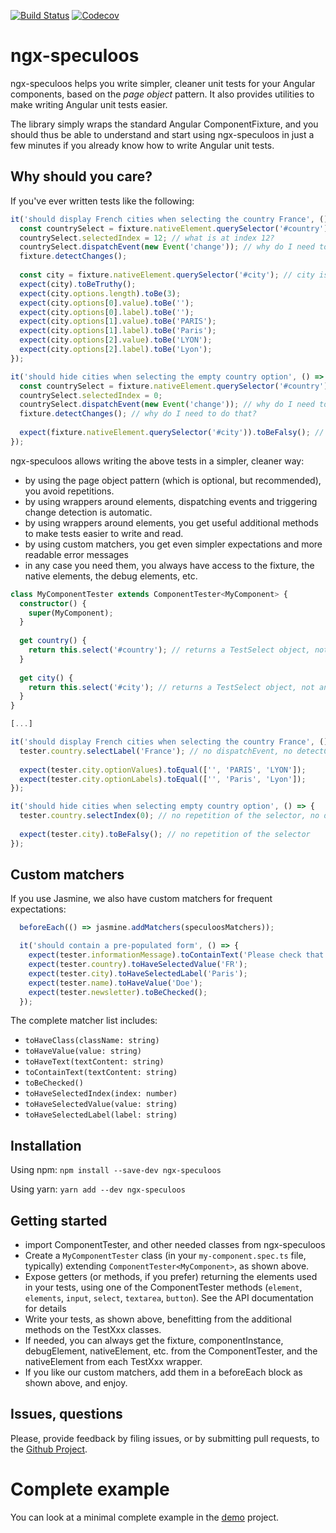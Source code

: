 [![Build Status](https://travis-ci.org/Ninja-Squad/ngx-speculoos.svg?branch=master)](https://travis-ci.org/Ninja-Squad/ngx-speculoos)
[![Codecov](https://codecov.io/gh/Ninja-Squad/ngx-speculoos/branch/master/graph/badge.svg)](https://codecov.io/gh/Ninja-Squad/ngx-speculoos)

# ngx-speculoos

ngx-speculoos helps you write simpler, cleaner unit tests for your Angular components, based on the
*page object* pattern. It also provides utilities to make writing Angular unit tests easier.

The library simply wraps the standard Angular ComponentFixture, and you should thus be 
able to understand and start using ngx-speculoos in just a few minutes if you already know
how to write Angular unit tests.

## Why should you care?

If you've ever written tests like the following:

```typescript
it('should display French cities when selecting the country France', () => {
  const countrySelect = fixture.nativeElement.querySelector('#country'); // countrySelect is of type any
  countrySelect.selectedIndex = 12; // what is at index 12?
  countrySelect.dispatchEvent(new Event('change')); // why do I need to do that?
  fixture.detectChanges();
  
  const city = fixture.nativeElement.querySelector('#city'); // city is of type any
  expect(city).toBeTruthy();
  expect(city.options.length).toBe(3);
  expect(city.options[0].value).toBe('');
  expect(city.options[0].label).toBe('');
  expect(city.options[1].value).toBe('PARIS');
  expect(city.options[1].label).toBe('Paris');
  expect(city.options[2].value).toBe('LYON');
  expect(city.options[2].label).toBe('Lyon');
});

it('should hide cities when selecting the empty country option', () => {
  const countrySelect = fixture.nativeElement.querySelector('#country'); // I did that previously. What about DRY?
  countrySelect.selectedIndex = 0;
  countrySelect.dispatchEvent(new Event('change')); // why do I need to do that?
  fixture.detectChanges(); // why do I need to do that?
  
  expect(fixture.nativeElement.querySelector('#city')).toBeFalsy(); // I did that previously. What about DRY?
});
```

ngx-speculoos allows writing the above tests in a simpler, cleaner way:

 - by using the page object pattern (which is optional, but recommended), you avoid repetitions. 
 - by using wrappers around elements, dispatching events and triggering change detection is automatic.
 - by using wrappers around elements, you get useful additional methods to make tests easier to write and read.
 - by using custom matchers, you get even simpler expectations and more readable error messages
 - in any case you need them, you always have access to the fixture, the native elements, the debug elements, etc.
 
```typescript
class MyComponentTester extends ComponentTester<MyComponent> {
  constructor() {
    super(MyComponent);
  }
  
  get country() {
    return this.select('#country'); // returns a TestSelect object, not any. Similar methods exist for inputs, buttons, etc.
  }
  
  get city() {
    return this.select('#city'); // returns a TestSelect object, not any
  }
}

[...]

it('should display French cities when selecting the country France', () => {
  tester.country.selectLabel('France'); // no dispatchEvent, no detectChanges needed
  
  expect(tester.city.optionValues).toEqual(['', 'PARIS', 'LYON']);
  expect(tester.city.optionLabels).toEqual(['', 'Paris', 'Lyon']);
});

it('should hide cities when selecting empty country option', () => {
  tester.country.selectIndex(0); // no repetition of the selector, no dispatchEvent, no detectChanges needed
  
  expect(tester.city).toBeFalsy(); // no repetition of the selector
});
```

## Custom matchers

If you use Jasmine, we also have custom matchers for frequent expectations:

```typescript
  beforeEach(() => jasmine.addMatchers(speculoosMatchers));

  it('should contain a pre-populated form', () => {
    expect(tester.informationMessage).toContainText('Please check that everything is correct');
    expect(tester.country).toHaveSelectedValue('FR');
    expect(tester.city).toHaveSelectedLabel('Paris');
    expect(tester.name).toHaveValue('Doe');
    expect(tester.newsletter).toBeChecked();
  });
```

The complete matcher list includes:

- `toHaveClass(className: string)`
- `toHaveValue(value: string)`
- `toHaveText(textContent: string)`
- `toContainText(textContent: string)`
- `toBeChecked()`
- `toHaveSelectedIndex(index: number)`
- `toHaveSelectedValue(value: string)`
- `toHaveSelectedLabel(label: string)`

## Installation

Using npm: `npm install --save-dev ngx-speculoos`

Using yarn: `yarn add --dev ngx-speculoos`

## Getting started

 - import ComponentTester, and other needed classes from ngx-speculoos
 - Create a `MyComponentTester` class (in your `my-component.spec.ts` file, typically) extending 
   `ComponentTester<MyComponent>`, as shown above.
 - Expose getters (or methods, if you prefer) returning the elements used in your tests, using
   one of the ComponentTester methods (`element`, `elements`, `input`, `select`, `textarea`, `button`).
   See the API documentation for details
 - Write your tests, as shown above, benefitting from the additional methods on the TestXxx classes.
 - If needed, you can always get the fixture, componentInstance, debugElement, nativeElement, etc.
   from the ComponentTester, and the nativeElement from each TestXxx wrapper.
 - If you like our custom matchers, add them in a beforeEach block as shown above, and enjoy.
   
## Issues, questions

Please, provide feedback by filing issues, or by submitting pull requests, to the [Github Project](https://github.com/Ninja-Squad/ngx-speculoos).

# Complete example

You can look at a minimal complete example in the [demo](https://github.com/Ninja-Squad/ngx-speculoos/tree/master/projects/demo/src/app) project.
